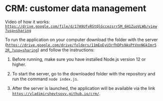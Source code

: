 # CRM: customer data management

Video of how it works: <a href='https://drive.google.com/file/d/17A9UfvRStQlGccezsrr5M_6H1ZuoVLWb/view?usp=sharing'>`https://drive.google.com/file/d/17A9UfvRStQlGccezsrr5M_6H1ZuoVLWb/view?usp=sharing`</a>

To run the application on your computer download the folder with the server
(<a href='https://drive.google.com/drive/folders/11mEoEyU3rfhDPs9AsPtVnnNGkImr52R_?usp=sharing'>`https://drive.google.com/drive/folders/11mEoEyU3rfhDPs9AsPtVnnNGkImr52R_?usp=sharing`</a>) and follow the instructions:

1. Before running, make sure you have installed Node.js version 12 or higher.

2. To start the server, go to the downloaded folder with the repository and run the command `node index.js`. 

3. After the server is launched, the application will be available via the link <a href='https://vladimirshevtsovv.github.io/crm/'>`https://vladimirshevtsovv.github.io/crm/`</a>.
